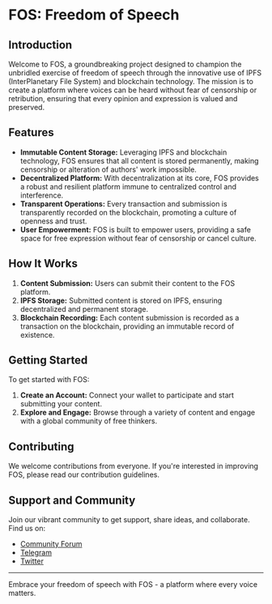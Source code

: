 # FOS: Freedom of Speech

## Introduction

Welcome to FOS, a groundbreaking project designed to champion the unbridled exercise of freedom of speech through the innovative use of IPFS (InterPlanetary File System) and blockchain technology. The mission is to create a platform where voices can be heard without fear of censorship or retribution, ensuring that every opinion and expression is valued and preserved.

## Features

- **Immutable Content Storage:** Leveraging IPFS and blockchain technology, FOS ensures that all content is stored permanently, making censorship or alteration of authors' work impossible.
- **Decentralized Platform:** With decentralization at its core, FOS provides a robust and resilient platform immune to centralized control and interference.
- **Transparent Operations:** Every transaction and submission is transparently recorded on the blockchain, promoting a culture of openness and trust.
- **User Empowerment:** FOS is built to empower users, providing a safe space for free expression without fear of censorship or cancel culture.

## How It Works

1. **Content Submission:** Users can submit their content to the FOS platform.
2. **IPFS Storage:** Submitted content is stored on IPFS, ensuring decentralized and permanent storage.
3. **Blockchain Recording:** Each content submission is recorded as a transaction on the blockchain, providing an immutable record of existence.

## Getting Started

To get started with FOS:

1. **Create an Account:** Connect your wallet to participate and start submitting your content.
2. **Explore and Engage:** Browse through a variety of content and engage with a global community of free thinkers.

## Contributing

We welcome contributions from everyone. If you're interested in improving FOS, please read our contribution guidelines.

## Support and Community

Join our vibrant community to get support, share ideas, and collaborate. Find us on:

- [Community Forum](#)
- [Telegram](#)
- [Twitter](#)

---

Embrace your freedom of speech with FOS - a platform where every voice matters.
